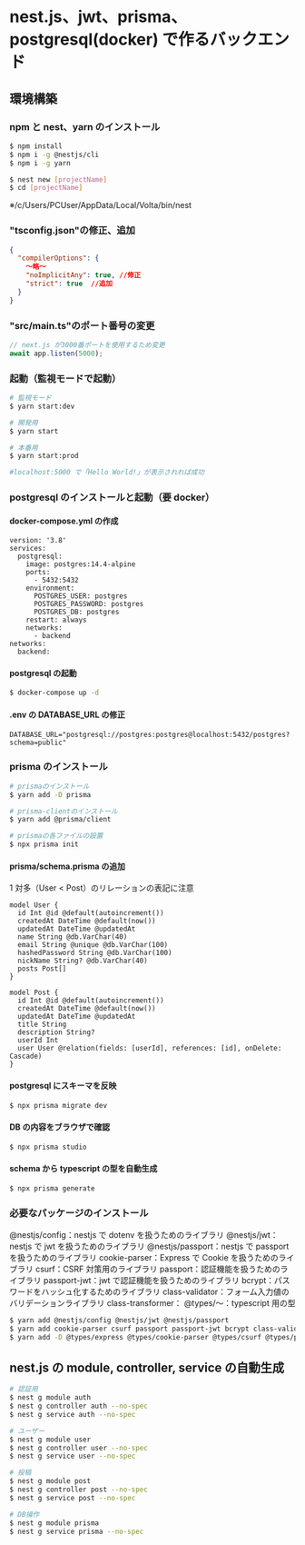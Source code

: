 # nest.js、jwt、prisma、postgresql(docker) で作るバックエンド

## 環境構築

### npm と nest、yarn のインストール

```bash
$ npm install
$ npm i -g @nestjs/cli
$ npm i -g yarn

$ nest new [projectName]
$ cd [projectName]
```

※/c/Users/PCUser/AppData/Local/Volta/bin/nest

### "tsconfig.json"の修正、追加

```json
{
  "compilerOptions": {
    ～略～
    "noImplicitAny": true, //修正
    "strict": true  //追加
  }
}
```

### "src/main.ts"のポート番号の変更

```js
// next.js が3000番ポートを使用するため変更
await app.listen(5000);
```

### 起動（監視モードで起動）

```bash
# 監視モード
$ yarn start:dev

# 開発用
$ yarn start

# 本番用
$ yarn start:prod

#localhost:5000 で「Hello World!」が表示されれば成功
```

### postgresql のインストールと起動（要 docker）

#### docker-compose.yml の作成

```docker
version: '3.8'
services:
  postgresql:
    image: postgres:14.4-alpine
    ports:
      - 5432:5432
    environment:
      POSTGRES_USER: postgres
      POSTGRES_PASSWORD: postgres
      POSTGRES_DB: postgres
    restart: always
    networks:
      - backend
networks:
  backend:
```

#### postgresql の起動

```bash
$ docker-compose up -d
```

#### .env の DATABASE_URL の修正

```.env
DATABASE_URL="postgresql://postgres:postgres@localhost:5432/postgres?schema=public"
```

### prisma のインストール

```bash
# prismaのインストール
$ yarn add -D prisma

# prisma-clientのインストール
$ yarn add @prisma/client

# prismaの各ファイルの設置
$ npx prisma init

```

#### prisma/schema.prisma の追加

1 対多（User < Post）のリレーションの表記に注意

```schema.prisma
model User {
  id Int @id @default(autoincrement())
  createdAt DateTime @default(now())
  updatedAt DateTime @updatedAt
  name String @db.VarChar(40)
  email String @unique @db.VarChar(100)
  hashedPassword String @db.VarChar(100)
  nickName String? @db.VarChar(40)
  posts Post[]
}

model Post {
  id Int @id @default(autoincrement())
  createdAt DateTime @default(now())
  updatedAt DateTime @updatedAt
  title String
  description String?
  userId Int
  user User @relation(fields: [userId], references: [id], onDelete: Cascade)
}
```

#### postgresql にスキーマを反映

```bash
$ npx prisma migrate dev

```

#### DB の内容をブラウザで確認

```bash
$ npx prisma studio
```

#### schema から typescript の型を自動生成

```bash
$ npx prisma generate
```

### 必要なパッケージのインストール

@nestjs/config：nestjs で dotenv を扱うためのライブラリ
@nestjs/jwt：nestjs で jwt を扱うためのライブラリ
@nestjs/passport：nestjs で passport を扱うためのライブラリ
cookie-parser：Express で Cookie を扱うためのライブラリ
csurf：CSRF 対策用のライブラリ
passport：認証機能を扱うためのライブラリ
passport-jwt：jwt で認証機能を扱うためのライブラリ
bcrypt：パスワードをハッシュ化するためのライブラリ
class-validator：フォーム入力値のバリデーションライブラリ
class-transformer：
@types/～：typescript 用の型

```bash
$ yarn add @nestjs/config @nestjs/jwt @nestjs/passport
$ yarn add cookie-parser csurf passport passport-jwt bcrypt class-validator
$ yarn add -D @types/express @types/cookie-parser @types/csurf @types/passport-jwt @types/bcrypt
```

## nest.js の module, controller, service の自動生成

```bash
# 認証用
$ nest g module auth
$ nest g controller auth --no-spec
$ nest g service auth --no-spec

# ユーザー
$ nest g module user
$ nest g controller user --no-spec
$ nest g service user --no-spec

# 投稿
$ nest g module post
$ nest g controller post --no-spec
$ nest g service post --no-spec

# DB操作
$ nest g module prisma
$ nest g service prisma --no-spec
```
